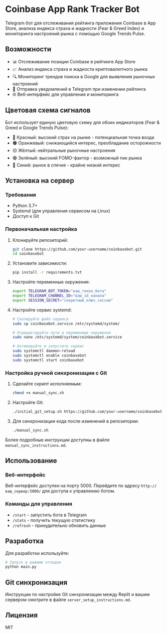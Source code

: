 # Coinbase App Rank Tracker Bot

Telegram бот для отслеживания рейтинга приложения Coinbase в App Store, анализа индекса страха и жадности (Fear & Greed Index) и мониторинга настроений рынка с помощью Google Trends Pulse.

## Возможности

- 📊 Отслеживание позиции Coinbase в рейтинге App Store
- 📈 Анализ индекса страха и жадности криптовалютного рынка
- 🔍 Мониторинг трендов поиска в Google для выявления рыночных настроений
- 🔔 Отправка уведомлений в Telegram при изменении рейтинга
- 🌐 Веб-интерфейс для управления и мониторинга

## Цветовая схема сигналов

Бот использует единую цветовую схему для обоих индикаторов (Fear & Greed и Google Trends Pulse):

- 🔴 Красный: высокий страх на рынке - потенциальная точка входа
- 🟠 Оранжевый: снижающийся интерес, преобладание осторожности
- 🟡 Жёлтый: нейтральные рыночные настроения
- 🟢 Зелёный: высокий FOMO-фактор - возможный пик рынка
- 🔵 Синий: рынок в спячке - крайне низкий интерес

## Установка на сервер

### Требования

- Python 3.7+
- Systemd (для управления сервисом на Linux)
- Доступ к Git

### Первоначальная настройка

1. Клонируйте репозиторий:
   ```bash
   git clone https://github.com/your-username/coinbasebot.git
   cd coinbasebot
   ```

2. Установите зависимости:
   ```bash
   pip install -r requirements.txt
   ```

3. Настройте переменные окружения:
   ```bash
   export TELEGRAM_BOT_TOKEN="ваш_токен_бота"
   export TELEGRAM_CHANNEL_ID="ваш_id_канала"
   export SESSION_SECRET="секретный_ключ_сессии"
   ```

4. Настройте сервис systemd:
   ```bash
   # Скопируйте файл сервиса
   sudo cp coinbasebot.service /etc/systemd/system/
   
   # Отредактируйте пути и переменные окружения
   sudo nano /etc/systemd/system/coinbasebot.service
   
   # Активируйте и запустите сервис
   sudo systemctl daemon-reload
   sudo systemctl enable coinbasebot
   sudo systemctl start coinbasebot
   ```

### Настройка ручной синхронизации с Git

1. Сделайте скрипт исполняемым:
   ```bash
   chmod +x manual_sync.sh
   ```

2. Настройте Git:
   ```bash
   ./initial_git_setup.sh https://github.com/your-username/coinbasebot.git
   ```

3. Для синхронизации кода после изменений в репозитории:
   ```bash
   ./manual_sync.sh
   ```

Более подробные инструкции доступны в файле `manual_sync_instructions.md`.

## Использование

### Веб-интерфейс

Веб-интерфейс доступен на порту 5000. Перейдите по адресу `http://ваш_сервер:5000/` для доступа к управлению ботом.

### Команды для управления

- `/start` - запустить бота в Telegram
- `/stats` - получить текущую статистику
- `/refresh` - принудительно обновить данные

## Разработка

Для разработки используйте:

```bash
# Запуск в режиме отладки
python main.py
```

## Git синхронизация

Инструкции по настройке Git синхронизации между Replit и вашим сервером смотрите в файле `server_setup_instructions.md`.

## Лицензия

MIT
